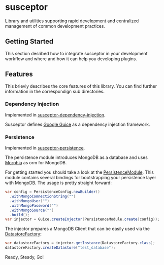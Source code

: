 # susceptor
Library and utilities supporting rapid development and centralized management of common development practices.

## Getting Started

This section desribed how to integrate susceptor in your development workflow and where and
how it can help you developing plugins.

## Features

This brievly describes the core features of this library. You can find further information
in the correspondign sub directories.

### Dependency Injection

Implemented in [susceptor-dependency-injection](susceptor-dependency-injection).

Susceptor defines [Google Guice](https://github.com/google/guice) as a dependency injection framework.

### Persistence

Implemented in [susceptor-persistence](susceptor-persistence).

The persistence module introduces MongoDB as a database and uses [Morphia](https://morphia.dev/)
as orm for MongoDB.

For getting started you should take a look at the [PersistenceModule](susceptor-persistence/src/main/java/de/marmeladenoma/susceptor/persistence/inject/PersistenceModule.java).
This module contains several bindings for bootstrapping your persistence layer with MongoDB. The usage is pretty straight forward:

```java
var config = PersistenceConfig.newBuilder()
  .withMongoConnectionString("")
  .withMongoUser("")
  .withMongoPassword("")
  .withMongoSource("")
  .build();
var injector = Guice.createInjector(PersistenceModule.create(config));
```

The injector prepares a MongoDB Client that can be easily used via the
[DatastoreFactory](susceptor-persistence/src/main/java/de/marmeladenoma/susceptor/persistence/DatastoreFactory.java):

```java
var datastoreFactory = injector.getInstance(DatastoreFactory.class);
datastoreFactory.createDatastore("test_database");
```

Ready, Steady, Go!